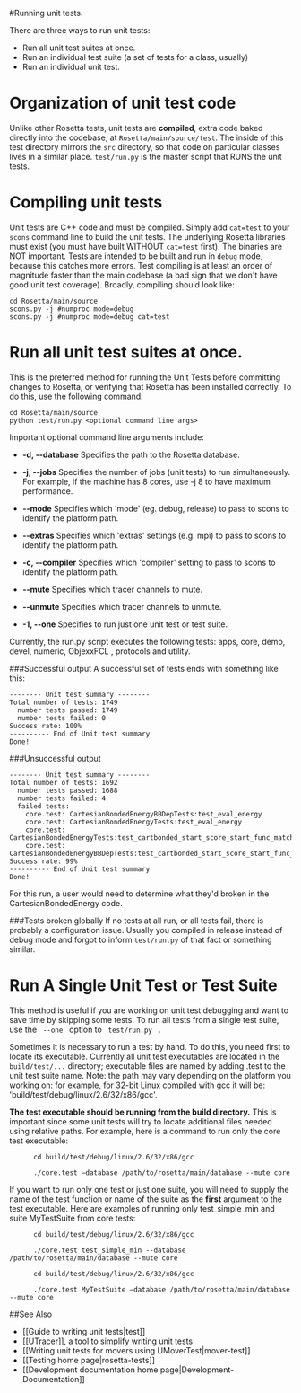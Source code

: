 #Running unit tests.

There are three ways to run unit tests:

-   Run all unit test suites at once.
-   Run an individual test suite (a set of tests for a class, usually)
-   Run an individual unit test.

Organization of unit test code
================================
Unlike other Rosetta tests, unit tests are **compiled**, extra code baked directly into the codebase, at `Rosetta/main/source/test`. 
The inside of this test directory mirrors the `src` directory, so that code on particular classes lives in a similar place. 
`test/run.py` is the master script that RUNS the unit tests.

Compiling unit tests
====================
Unit tests are C++ code and must be compiled. 
Simply add `cat=test` to your `scons` command line to build the unit tests. 
The underlying Rosetta libraries must exist (you must have built WITHOUT `cat=test` first).
The binaries are NOT important.
Tests are intended to be built and run in `debug` mode, because this catches more errors.
Test compiling is at least an order of magnitude faster than the main codebase (a bad sign that we don't have good unit test coverage).
Broadly, compiling should look like:

```
cd Rosetta/main/source
scons.py -j #numproc mode=debug
scons.py -j #numproc mode=debug cat=test
```

Run all unit test suites at once.
================================

This is the preferred method for running the Unit Tests before committing changes to Rosetta, or verifying that Rosetta has been installed correctly. To do this, use the following command:

```
cd Rosetta/main/source
python test/run.py <optional command line args>
```

Important optional command line arguments include:

-   **-d, --database** Specifies the path to the Rosetta database.

-   **-j, --jobs** Specifies the number of jobs (unit tests) to run simultaneously. For example, if the machine has 8 cores, use -j 8 to have maximum performance.

-   **--mode** Specifies which 'mode' (eg. debug, release) to pass to scons to identify the platform path.

-   **--extras** Specifies which 'extras' settings (e.g. mpi) to pass to scons to identify the platform path.

-   **-c, --compiler** Specifies which 'compiler' setting to pass to scons to identify the platform path.

-   **--mute** Specifies which tracer channels to mute.

-   **--unmute** Specifies which tracer channels to unmute.

-   **-1, --one** Specifies to run just one unit test or test suite.

Currently, the run.py script executes the following tests: apps, core, demo, devel, numeric, ObjexxFCL , protocols and utility.

###Successful output
A successful set of tests ends with something like this:
```
-------- Unit test summary --------
Total number of tests: 1749
  number tests passed: 1749
  number tests failed: 0
Success rate: 100%
---------- End of Unit test summary
Done!
```

###Unsuccessful output

```
-------- Unit test summary --------
Total number of tests: 1692
  number tests passed: 1688
  number tests failed: 4
  failed tests:
    core.test: CartesianBondedEnergyBBDepTests:test_eval_energy
    core.test: CartesianBondedEnergyTests:test_eval_energy
    core.test: CartesianBondedEnergyTests:test_cartbonded_start_score_start_func_match_w_total_flexibility
    core.test: CartesianBondedEnergyBBDepTests:test_cartbonded_start_score_start_func_match_w_total_flexibility
Success rate: 99%
---------- End of Unit test summary
Done!
```

For this run, a user would need to determine what they'd broken in the CartesianBondedEnergy code.

###Tests broken globally
If no tests at all run, or all tests fail, there is probably a configuration issue.
Usually you compiled in release instead of debug mode and forgot to inform `test/run.py` of that fact or something similar.

Run A Single Unit Test or Test Suite
====================================

This method is useful if you are working on unit test debugging and want to save time by skipping some tests. To run all tests from a single test suite, use the `  --one  ` option to `  test/run.py  ` .

Sometimes it is necessary to run a test by hand. To do this, you need first to locate its executable. Currently all unit test executables are located in the `build/test/...` directory; executable files are named by adding .test to the unit test suite name. Note: the path may vary depending on the platform you working on: for example, for 32-bit Linux compiled with gcc it will be: 'build/test/debug/linux/2.6/32/x86/gcc'.

**The test executable should be running from the build directory.** This is important since some unit tests will try to locate additional files needed using relative paths. For example, here is a command to run only the core test executable:

`       cd build/test/debug/linux/2.6/32/x86/gcc      `

`       ./core.test –database /path/to/rosetta/main/database --mute core      `

If you want to run only one test or just one suite, you will need to supply the name of the test function or name of the suite as the **first** argument to the test executable. Here are examples of running only test\_simple\_min and suite MyTestSuite from core tests:

`       cd build/test/debug/linux/2.6/32/x86/gcc      `

`       ./core.test test_simple_min --database /path/to/rosetta/main/database --mute core      `

`       cd build/test/debug/linux/2.6/32/x86/gcc      `

`       ./core.test MyTestSuite –database /path/to/rosetta/main/database --mute core      `

##See Also

* [[Guide to writing unit tests|test]]
* [[UTracer]], a tool to simplify writing unit tests
* [[Writing unit tests for movers using UMoverTest|mover-test]]
* [[Testing home page|rosetta-tests]]
* [[Development documentation home page|Development-Documentation]]
